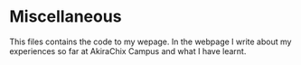 # Miscellaneous
This files contains the code to my wepage.
In the webpage I write about my experiences so far at AkiraChix Campus and what I have learnt.
